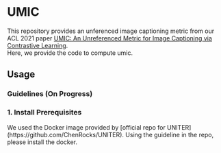 # UMIC
This repository provides an unferenced image captioning metric from our ACL 2021 paper [UMIC: An Unreferenced Metric for Image Captioning via Contrastive Learning](https://aclanthology.org/2021.acl-short.29.pdf). <br> Here, we provide the code to compute umic.


<h2> Usage </h2>
<h3> Guidelines (On Progress) </h3>
<h3> 1. Install Prerequisites </h3>
We used the Docker image provided by [official repo for UNITER](https://github.com/ChenRocks/UNITER). Using the guideline in the repo, please install the docker.


